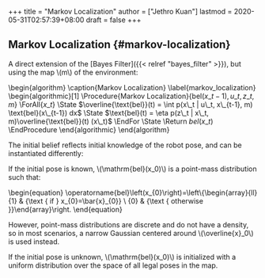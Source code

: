 +++
title = "Markov Localization"
author = ["Jethro Kuan"]
lastmod = 2020-05-31T02:57:39+08:00
draft = false
+++

## Markov Localization {#markov-localization}

A direct extension of the [Bayes Filter]({{< relref "bayes_filter" >}}), but using the map \\(m\\) of the
environment:

\begin{algorithm}
\caption{Markov Localization}
\label{markov_localization}
\begin{algorithmic}[1]
\Procedure{Markov Localization}{$\text{bel}(x\_{t-1}), u\_t, z\_t, m$}
\ForAll{$x\_t$}
\State $\overline{\text{bel}}(t) = \int p(x\_t | u\_t, x\_{t-1}, m)
    \text{bel}(x\_{t-1}) dx$
\State $\text{bel}(t) = \eta p(z\_t | x\_t, m)\overline{\text{bel}}(t) (x\_t)$
\EndFor
\State \Return $bel(x\_t)$
\EndProcedure
\end{algorithmic}
\end{algorithm}

The initial belief reflects initial knowledge of the robot pose, and
can be instantiated differently:

If the initial pose is known, \\(\mathrm{bel}(x_0)\\) is a point-mass
distribution such that:

\begin{equation}
\operatorname{bel}\left(x\_{0}\right)=\left\\{\begin{array}{ll}{1} & {\text { if } x\_{0}=\bar{x}\_{0}} \\ {0} & {\text { otherwise }}\end{array}\right.
\end{equation}

However, point-mass distributions are discrete and do not have a
density, so in most scenarios, a narrow Gaussian centered around
\\(\overline{x}\_0\\) is used instead.

If the initial pose is unknown, \\(\mathrm{bel}(x_0)\\) is initialized
with a uniform distribution over the space of all legal poses in the map.
